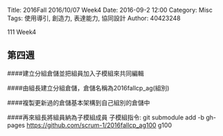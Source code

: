 Title: 2016Fall 2016/10/07 Week4
Date: 2016-09-2 12:00
Category: Misc
Tags: 使用導引, 創造力, 表達能力, 協同設計
Author: 40423248

111 Week4

## 第四週

####建立分組倉儲並把組員加入子模組來共同編輯

####由組長建立分組倉儲，倉儲名稱為2016fallcp_ag(組別)

####複製更新過的倉儲基本架構到自己組別的倉儲中

####再來組長將組員納為子模組成員
子模組指令: git submodule add -b gh-pages https://github.com/scrum-1/2016fallcp_ag100 g100 

